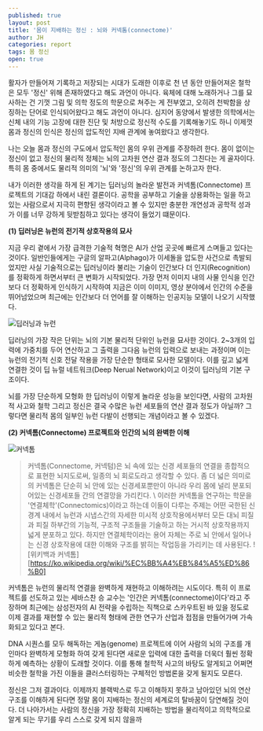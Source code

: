 ```yaml
---
published: true
layout: post
title: '몸이 지배하는 정신 : 뇌와 커넥톰(connectome)'
author: JH
categories: report
tags: 몸 정신
open: true
---
```


활자가 만들어져 기록하고 저장되는 시대가 도래한 이후로 천 년 동안 만들어져온 철학은 모두 '정신' 위해 존재하였다고 해도 과언이 아니다. 육체에 대해 노래하거나 그를 묘사하는 건 기껏 그림 및 의학 정도의 학문으로 쳐주는 게 전부였고, 오히려 천박함을 상징하는 단어로 인식되어왔다고 해도 과언이 아니다. 심지어 동양에서 발생한 의학에서는 신체 내의 기능 고장에 대한 진단 및 처방으로 정신적 수도를 기록해놓기도 하니 이제껏 몸과 정신의 인식은 정신의 압도적인 지배 관계에 놓여왔다고 생각한다.

나는 오늘 몸과 정신의 구도에서 압도적인 몸의 우위 관계를 주장하려 한다. 몸이 없이는 정신이 없고 정신의 물리적 정체는 뇌의 고차원 연산 결과 정도의 그친다는 게 골자이다. 특히 몸 중에서도 물리적 의미의 '뇌'와 '정신'의 우위 관계를 논하고자 한다.

내가 이러한 생각을 하게 된 계기는 딥러닝의 놀라운 발전과 커넥톰(Connectome) 프로젝트의 기대감 하에서 내린 결론이다. 공학을 공부하고 기술을 상용화하는 일을 하고 있는 사람으로서 지극히 편향된 생각이라고 볼 수 있지만 충분한 개연성과 공학적 성과가 이를 너무 강하게 뒷받침하고 있다는 생각이 들었기 떄문이다.

**(1) 딥러닝은 뉴런의 전기적 상호작용의 묘사**

지금 우리 곁에서 가장 급격한 기술적 혁명은 AI가 산업 곳곳에 빠르게 스며들고 있다는 것이다. 일반인들에게는 구글의 알파고(Alphago)가 이세돌을 압도한 사건으로 촉발되었지만 사실 기술적으로는 딥러닝이라 불리는 기술이 인간보다 더 인지(Recognition)를 정확하게 하면서부터 큰 변화가 시작되었다. 가장 먼저 이미지 내의 사물 인식을 인간보다 더 정확하게 인식하기 시작하여 지금은 이미 이미지, 영상 분야에서 인간의 수준을 뛰어넘었으며 최근에는 인간보다 더 언어를 잘 이해하는 인공지능 모델이 나오기 시작했다.

![딥러닝과 뉴런]({{site.baseurl}}/images/neuran_and_deep_learning.jpg)

딥러닝의 가장 작은 단위는 뇌의 기본 물리적 단위인 뉴런을 묘사한 것이다. 2~3개의 입력에 가중치를 두어 연산하고 그 출력을 그다음 뉴런의 입력으로 보내는 과정이며 이는 뉴런의 전기적 신호 전달 작용을 가장 단순한 형태로 모사한 모델이다. 이를 깊고 넓게 연결한 것이 딥 뉴럴 네트워크(Deep Nerual Network)이고 이것이 딥러닝의 기본 구조이다.

뇌를 가장 단순하게 모형화 한 딥러닝이 이렇게 놀라운 성능을 보인다면, 사람의 고차원적 사고와 철학 그리고 정신은 결국 수많은 뉴런 세포들의 연산 결과 정도가 아닐까? 그렇다면 물리적 몸의 일부인 뉴런 다발이 선행되는 개념이라고 볼 수 있겠다.


**(2) 커넥톰(Connectome) 프로젝트와 인간의 뇌의 완벽한 이해**

![커넥톰]({{site.baseurl}}/images/connectome.jpg)

> 커넥톰(Connectome, 커넥텀)은 뇌 속에 있는 신경 세포들의 연결을 종합적으로 표현한 뇌지도로써, 일종의 뇌 회로도라고 생각할 수 있다. 좀 더 넓은 의미로의 커넥톰은 단순히 뇌 안에 있는 신경세포뿐만이 아니라 우리 몸에 널리 분포되어있는 신경세포들 간의 연결망을 가리킨다. \\ 이러한 커넥톰을 연구하는 학문을 '연결체학'(Connectomics)이라고 하는데 이들이 다루는 주제는 어떤 국한된 신경계 내에서 뉴런과 시냅스간의 자세한 미시적 상호작용에서부터 모든 대뇌 피질과 피질 하부간의 기능적, 구조적 구조들을 기술하고 하는 거시적 상호작용까지 넓게 분포하고 있다. 하지만 연결체학이라는 용어 자체는 주로 뇌 안에서 일어나는 신경 상호작용에 대한 이해와 구조를 밝히는 작업등을 가리키는 데 사용된다. ![위키백과 커넥톰][https://ko.wikipedia.org/wiki/%EC%BB%A4%EB%84%A5%ED%86%B0]

커넥톰은 뉴런의 물리적 연결을 완벽하게 재현하고 이해하려는 시도이다. 특히 이 프로젝트를 선도하고 있는 세바스찬 승 교수는 '인간은 커넥톰(connectome)이다'라고 주장하며 최근에는 삼성전자의 AI 전략을 수립하는 직책으로 스카우트된 바 있을 정도로 이제 결과를 재현할 수 있는 물리적 형태에 관한 연구가 산업과 접점을 만들어가며 가속화되고 있다고 본다.

DNA 시퀀스를 모두 해독하는 게놈(genome) 프로젝트에 이어 사람의 뇌의 구조를 개인마다 완벽하게 모형화 하여 갖게 된다면 새로운 입력에 대한 출력을 더욱더 훨씬 정확하게 예측하는 상황이 도래할 것이다. 이를 통해 철학적 사고의 바탕도 알게되고 어쩌면 비슷한 철학을 가진 이들을 클러스터링하는 구체적인 방법론을 갖게 될지도 모른다.

정신은 그저 결과이다. 이제까지 블랙박스로 두고 이해하지 못하고 남아있던 뇌의 연산 구조를 이해하게 된다면 정말 몸이 지배하는 정신의 세계로의 탈바꿈이 당연해질 것이다. 더 나아가서는 사람의 정신을 가장 정확히 지배하는 방법을 물리적이고 의학적으로 알게 되는 무기를 우리 스스로 갖게 되지 않을까
